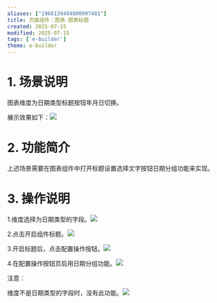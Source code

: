 ```yaml
---
aliases: ["1966139494800997481"]
title: 页面组件：图表-图表标题
created: 2025-07-15
modified: 2025-07-15
tags: ['e-builder']
theme: e-builder
---
```


# 1. 场景说明

图表维度为日期类型标题按钮年月日切换。

展示效果如下：![](https://myhelpdoc.oss-cn-heyuan.aliyuncs.com/mdimages/418e1297975b27ee9704fdb0ac92d548.jpg)

#

# 2. 功能简介

上述场景需要在图表组件中打开标题设置选择文字按钮日期分组功能来实现。

#

# 3. 操作说明

1.维度选择为日期类型的字段。![](https://myhelpdoc.oss-cn-heyuan.aliyuncs.com/mdimages/3b8d57ac71ca0b7957578fb5147ed4d0.jpg)

2.点击开启组件标题。![](https://myhelpdoc.oss-cn-heyuan.aliyuncs.com/mdimages/30ae761bdf705f3a59a0701ae3fdf270.jpg)

3.开启标题后，点击配置操作按钮。![](https://myhelpdoc.oss-cn-heyuan.aliyuncs.com/mdimages/15a21e0855d0afa6b21d7d538c2e6059.jpg)

4.在配置操作按钮页启用日期分组功能。![](https://myhelpdoc.oss-cn-heyuan.aliyuncs.com/mdimages/0d7722d94703be53eb0d87d754591064.jpg)

注意：

维度不是日期类型的字段时，没有此功能。![](https://myhelpdoc.oss-cn-heyuan.aliyuncs.com/mdimages/2c79bc2c06a5dd521bd6db93af24f41c.jpg)

